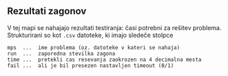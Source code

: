 ## Rezultati zagonov

V tej mapi se nahajajo rezultati testiranja: časi potrebni za rešitev problema.
Strukturirani so kot `.csv` datoteke, ki imajo sledeče stolpce
```
mps  ...  ime problema (oz. datoteke v kateri se nahaja)
run  ...  zaporedna stevilka zagona
time ...  pretekli cas resevanja zaokrozen na 4 decimalna mesta
fail ...  ali je bil presezen nastavljen timeout (0/1)
```

